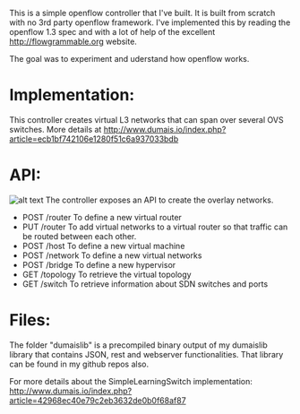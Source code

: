 This is a simple openflow controller that I've built. It is built from scratch with no 3rd party openflow framework.
I've implemented this by reading the openflow 1.3 spec and with a lot of help of the excellent http://flowgrammable.org website.

The goal was to experiment and uderstand how openflow works. 

# Implementation:
This controller creates virtual L3 networks that can span over several OVS switches.
More details at http://www.dumais.io/index.php?article=ecb1bf742106e1280f51c6a937033bdb


# API:
![alt text](https://raw.githubusercontent.com/pdumais/openflowcontroller/master/api.png)
The controller exposes an API to create the overlay networks.
* POST /router To define a new virtual router
* PUT /router To add virtual networks to a virtual router so that traffic can be routed between each other.
* POST /host To define a new virtual machine
* POST /network To define a new virtual networks
* POST /bridge  To define a new hypervisor
* GET /topology To retrieve the virtual topology
* GET /switch To retrieve information about SDN switches and ports

# Files:
The folder "dumaislib" is a precompiled binary output of my dumaislib library that
contains JSON, rest and webserver functionalities. That library can be found in my
github repos also.

For more details about the SimpleLearningSwitch implementation: http://www.dumais.io/index.php?article=42968ec40e79c2eb3632de0b0f68af87
